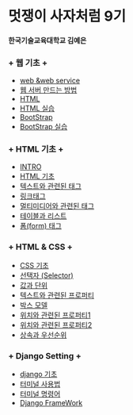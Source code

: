 # 멋쟁이 사자처럼 9기
#### 한국기술교육대학교 김예은

### + 웹 기초 +
<ul> 
<li><a href="1/web &web service.md"> web &web service </a></li>
<li><a href="웹 서버.md"> 웹 서버 만드는 방법 </a></li>
<li><a href="html.md"> HTML </a></li>
<li><a href="html.html"> HTML 실습 </a></li>
<li><a href="BootStrap.md"> BootStrap </a></li>
<li><a href="BootStrap.html"> BootStrap 실습 </a></li>
</ul>

### + HTML 기초 +
<ul> 
<li><a href="INTRO.md"> INTRO </a></li>
<li><a href="HTML 기초.md"> HTML 기초 </a></li>
<li><a href="텍스트와 관련된 태그.md"> 텍스트와 관련된 태그 </a></li>
<li><a href="링크태그.md"> 링크태그 </a></li>
<li><a href="멀티미디어와 관련된 태그.md"> 멀티미디어와 관련된 태그 </a></li>
<li><a href="테이블과 리스트.md"> 테이블과 리스트 </a></li>
<li><a href="폼(form) 태그.md"> 폼(form) 태그 </a></li>
</ul>

### + HTML & CSS +
<ul> 
<li><a href="CSS 기초.md"> CSS 기초 </a></li>
<li><a href="선택자 (Selector).md"> 선택자 (Selector) </a></li>
<li><a href="값과 단위.md"> 값과 단위 </a></li>
<li><a href="텍스트와 관련된 프로퍼티.md"> 텍스트와 관련된 프로퍼티 </a></li>
<li><a href="박스 모델.md"> 박스 모델 </a></li>
<li><a href="위치와 관련된 프로퍼티1.md"> 위치와 관련된 프로퍼티1 </a></li>
<li><a href="위치와 관련된 프로퍼티2.md"> 위치와 관련된 프로퍼티2 </a></li>
<li><a href="상속과 우선순위.md"> 상속과 우선순위 </a></li>
</ul>

### + Django Setting +
<ul>
<li><a href="Django.md"> django 기초 </a></li>
<li><a href="터미널 사용법.md"> 터미널 사용법 </a></li>
<li><a href="터미널 명령어.md"> 터미널 명령어 </a></li>
<li><a href="Django FrameWork.md"> Django FrameWork </a></li>
</ul> 
  
  
  
  
